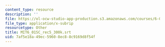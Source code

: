 ```yaml
---
content_type: resource
description: ''
file: https://ol-ocw-studio-app-production.s3.amazonaws.com/courses/6-01sc-introduction-to-electrical-engineering-and-computer-science-i-spring-2011/7af5e18a49ec59608ec88c9169d8f54f_MIT6_01SC_rec5_300k.vtt
file_type: application/x-subrip
resourcetype: Other
title: MIT6_01SC_rec5_300k.srt
uid: 7af5e18a-49ec-5960-8ec8-8c9169d8f54f
---
```

